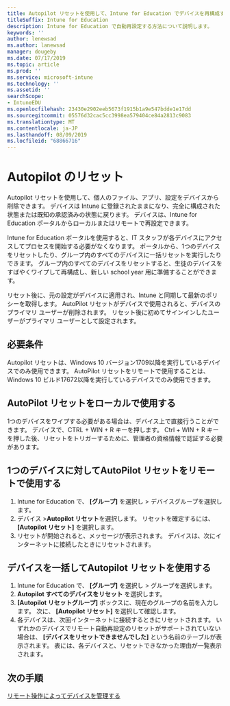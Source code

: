 ```yaml
---
title: Autopilot リセットを使用して、Intune for Education でデバイスを再構成する
titleSuffix: Intune for Education
description: Intune for Education で自動再設定する方法について説明します。
keywords: ''
author: lenewsad
ms.author: lanewsad
manager: dougeby
ms.date: 07/17/2019
ms.topic: article
ms.prod: ''
ms.service: microsoft-intune
ms.technology: ''
ms.assetid: ''
searchScope:
- IntuneEDU
ms.openlocfilehash: 23430e2902eeb5673f1915b1a9e547bdde1e17dd
ms.sourcegitcommit: 05576d32cac5cc3998ea579404ce84a2813c9083
ms.translationtype: MT
ms.contentlocale: ja-JP
ms.lasthandoff: 08/09/2019
ms.locfileid: "68866716"
---
```

# <a name="autopilot-reset"></a>Autopilot のリセット
Autopilot リセットを使用して、個人のファイル、アプリ、設定をデバイスから削除できます。 デバイスは Intune に登録されたままになり、完全に構成された状態または既知の承認済みの状態に戻ります。
デバイスは、Intune for Education ポータルからローカルまたはリモートで再設定できます。  

Intune for Education ポータルを使用すると、IT スタッフが各デバイスにアクセスしてプロセスを開始する必要がなくなります。 ポータルから、1つのデバイスをリセットしたり、グループ内のすべてのデバイスに一括リセットを実行したりできます。 グループ内のすべてのデバイスをリセットすると、生徒のデバイスをすばやくワイプして再構成し、新しい school year 用に準備することができます。  

リセット後に、元の設定がデバイスに適用され、Intune と同期して最新のポリシーを取得します。 AutoPilot リセットがデバイスで使用されると、デバイスのプライマリ ユーザーが削除されます。 リセット後に初めてサインインしたユーザーがプライマリ ユーザーとして設定されます。   

## <a name="requirements"></a>必要条件
Autopilot リセットは、Windows 10 バージョン1709以降を実行しているデバイスでのみ使用できます。
AutoPilot リセットをリモートで使用することは、Windows 10 ビルド17672以降を実行しているデバイスでのみ使用できます。

## <a name="use-autopilot-reset-locally"></a>AutoPilot リセットをローカルで使用する
1つのデバイスをワイプする必要がある場合は、デバイス上で直接行うことができます。 デバイスで、CTRL + WIN + R キーを押します。 Ctrl + WIN + R キーを押した後、リセットをトリガーするために、管理者の資格情報で認証する必要があります。

## <a name="use-autopilot-reset-remotely-for-a-single-device"></a>1つのデバイスに対してAutoPilot リセットをリモートで使用する
1. Intune for Education で、 **[グループ]** を選択し > デバイスグループを選択します。
2. デバイス >**Autopilot リセット**を選択します。 リセットを確定するには、 **[Autopilot リセット]** を選択します。
2.  リセットが開始されると、メッセージが表示されます。 デバイスは、次にインターネットに接続したときにリセットされます。  

## <a name="use-autopilot-reset-remotely-for-devices-in-bulk"></a>デバイスを一括してAutopilot リセットを使用する  
1.  Intune for Education で、 **[グループ]** を選択し > グループを選択します。
2. **Autopilot すべてのデバイスをリセット** を選択します。
2. **[Autopilot リセットグループ]** ボックスに、現在のグループの名前を入力します。 次に、 **[Autopilot リセット]** を選択して確認します。
3.  各デバイスは、次回インターネットに接続するときにリセットされます。 いずれかのデバイスでリモート自動再設定のリセットがサポートされていない場合は、 **[デバイスをリセットできませんでした]** という名前のテーブルが表示されます。 表には、各デバイスと、リセットできなかった理由が一覧表示されます。  

## <a name="next-steps"></a>次の手順
[リモート操作によってデバイスを管理する](edu-device-remote-actions.md)



